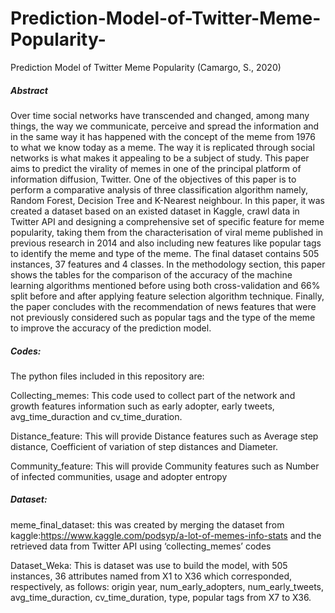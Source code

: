 # Prediction-Model-of-Twitter-Meme-Popularity-
Prediction Model of Twitter Meme Popularity (Camargo, S., 2020) 

##### Abstract

Over time social networks have transcended and changed, among many things, the way we communicate, perceive and spread the information and in the same way it has happened with the concept of the meme from 1976 to what we know today as a meme. The way it is replicated through social networks is what makes it appealing to be a subject of study. This paper aims to predict the virality of memes in one of the principal platform of information diffusion, Twitter. One of the objectives of this paper is to perform a comparative analysis of three classification algorithm namely, Random Forest, Decision Tree and K-Nearest neighbour. In this paper, it was created a dataset based on an existed dataset in Kaggle, crawl data in Twitter API and designing a comprehensive set of specific feature for meme popularity, taking them from the characterisation of viral meme published in previous research in 2014 and also including new features like popular tags to identify the meme and type of the meme. The final dataset contains 505 instances, 37 features and 4 classes. In the methodology section, this paper shows the tables for the comparison of the accuracy of the machine learning algorithms mentioned before using both cross-validation and 66% split before and after applying feature selection algorithm technique. Finally, the paper concludes with the recommendation of news features that were not previously considered such as popular tags and the type of the meme to improve the accuracy of the prediction model.


##### Codes:  

The python files included in this repository are: 

Collecting_memes: This code used to collect part of the network and growth features information such as early adopter, early tweets, avg_time_duraction and  cv_time_duration.

Distance_feature: This will provide Distance features such as Average step distance, Coefficient of variation of step distances and Diameter. 

Community_feature: This will provide Community features such as Number of infected communities, usage and adopter entropy 

##### Dataset: 

meme_final_dataset: this was created by merging the dataset from kaggle:https://www.kaggle.com/podsyp/a-lot-of-memes-info-stats and  the retrieved data from Twitter API using ‘collecting_memes’ codes

Dataset_Weka: This is dataset was use to build the model, with 505 instances, 36 attributes named from X1 to X36 which corresponded, respectively, as follows: origin year, num_early_adopters, num_early_tweets, avg_time_duraction, cv_time_duration, type, popular tags from X7 to X36. 


